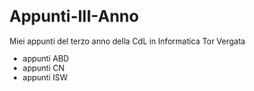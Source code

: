 # Appunti-III-Anno

Miei appunti del terzo anno della CdL in Informatica Tor Vergata
* appunti ABD
* appunti CN
* appunti ISW

